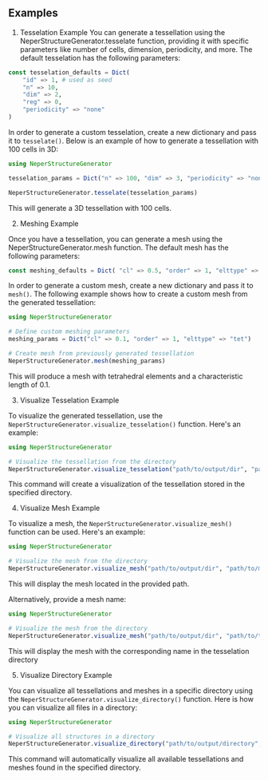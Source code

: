 ## Examples

1. Tesselation Example
You can generate a tessellation using the NeperStructureGenerator.tesselate function, providing it with specific parameters like number of cells, dimension, periodicity, and more. The default tesselation has the following parameters:

```julia
const tesselation_defaults = Dict(
    "id" => 1, # used as seed
    "n" => 10,
    "dim" => 2,
    "reg" => 0,
    "periodicity" => "none"
)
````
In order to generate a custom tesselation, create a new dictionary and pass it to `tesselate()`. Below is an example of how to generate a tessellation with 100 cells in 3D:

```julia 
using NeperStructureGenerator

tesselation_params = Dict("n" => 100, "dim" => 3, "periodicity" => "none")

NeperStructureGenerator.tesselate(tesselation_params)
```

This will generate a 3D tessellation with 100 cells.

2. Meshing Example

Once you have a tessellation, you can generate a mesh using the NeperStructureGenerator.mesh function.  The default mesh has the following parameters:
```julia 
const meshing_defaults = Dict( "cl" => 0.5, "order" => 1, "elttype" => "tet" )
```

In order to generate a custom mesh, create a new dictionary and pass it to `mesh()`. The following example shows how to create a custom mesh from the generated tessellation:

```julia
using NeperStructureGenerator

# Define custom meshing parameters
meshing_params = Dict("cl" => 0.1, "order" => 1, "elttype" => "tet")

# Create mesh from previously generated tessellation
NeperStructureGenerator.mesh(meshing_params)
```
This will produce a mesh with tetrahedral elements and a characteristic length of 0.1.

3. Visualize Tesselation Example

To visualize the generated tessellation, use the `NeperStructureGenerator.visualize_tesselation()` function. Here's an example:

```julia
using NeperStructureGenerator

# Visualize the tessellation from the directory
NeperStructureGenerator.visualize_tesselation("path/to/output/dir", "path/to/tessellation")
```
This command will create a visualization of the tessellation stored in the specified directory.

4. Visualize Mesh Example

To visualize a mesh, the `NeperStructureGenerator.visualize_mesh()` function can be used. Here's an example:

```julia
using NeperStructureGenerator

# Visualize the mesh from the directory
NeperStructureGenerator.visualize_mesh("path/to/output/dir", "path/to/mesh")
```
This will display the mesh located in the provided path.

Alternatively, provide a mesh name:
```julia
using NeperStructureGenerator

# Visualize the mesh from the directory
NeperStructureGenerator.visualize_mesh("path/to/output/dir", "path/to/tesselation/dir", "mesh_name")
```
This will display the mesh with the corresponding name in the tesselation directory

5. Visualize Directory Example

You can visualize all tessellations and meshes in a specific directory using the `NeperStructureGenerator.visualize_directory()` function. Here is how you can visualize all files in a directory:

```julia
using NeperStructureGenerator

# Visualize all structures in a directory
NeperStructureGenerator.visualize_directory("path/to/output/directory", "path/to/directory/to/be/visualized")
```
This command will automatically visualize all available tessellations and meshes found in the specified directory.


